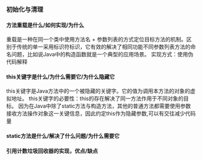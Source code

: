 ### 初始化与清理

#### 方法重载是什么/如何实现/为什么
重载是一种在同一个类中使用方法名 + 参数列表的方式定位目标方法的机制。区别于传统的单一采用标识符标识，它有效的解决了相同功能不同参数列表方法的命名问题，比如说Java中的构造函数就是一个典型的应用场景。
实现方式：使用伪代码解释

#### this关键字是什么/为什么需要它/为什么隐藏它
this关键字是Java方法中的一个被隐藏的关键字。它的值为调用本方法的对象的虚拟地址。
this关键字的必要性：this的存在解决了同一方法作用于不同对象的目标。
因为在Java中除了static方法与构造方法，其他的普通方法都需要使用参数接收方法操作对象这一关键信息，因此约定this作为隐藏参数,可以有交往减少代码量

#### static方法是什么/解决了什么问题/为什么需要它

#### 引用计数垃圾回收器的实现，优点/缺点
